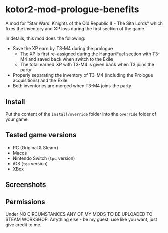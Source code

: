 # kotor2-mod-prologue-benefits

A mod for "Star Wars: Knights of the Old Republic II - The Sith Lords" 
which fixes the inventory and XP loss during the first section of the game.

In details, this mod does the following:
- Save the XP earn by T3-M4 during the prologue
  - The XP is first re-assigned during the Hangar/Fuel section with T3-M4 and saved back when switch to the Exile
  - The total earned XP with T3-M4 is given back when T3 joins the party
- Properly separating the inventory of T3-M4 (including the Prologue acquisitions) and the Exile.
- Both inventories are merged when T3-M4 joins the party


## Install

Put the content of the `install/override` folder into the `override`
folder of your game.


## Tested game versions

- PC (Original & Steam)
- Macos
- Nintendo Switch (`tpc` version)
- iOS (`tga` version)
- XBox


## Screenshots

## Permissions

Under NO CIRCUMSTANCES ANY OF MY MODS TO BE UPLOADED TO STEAM WORKSHOP.
Anything else - be my guest, use like you want, just give credit to me.

